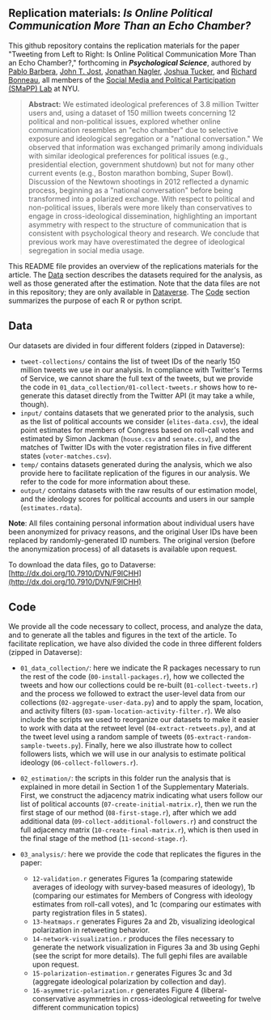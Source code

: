 Replication materials: _Is Online Political Communication More Than an Echo Chamber?_
--------------

This github repository contains the replication materials for the paper "Tweeting from Left to Right: Is Online Political Communication More Than an Echo Chamber?," forthcoming in ___Psychological Science___, authored by [Pablo Barbera](http://www.pablobarbera.com), [John T. Jost](http://psych.nyu.edu/jost/), [Jonathan Nagler](http://politics.as.nyu.edu/object/JonathanNagler), [Joshua Tucker](https://files.nyu.edu/jat7/public/), and [Richard Bonneau](http://bonneaulab.bio.nyu.edu/), all members of the [Social Media and Political Participation (SMaPP) Lab](http://smapp.nyu.edu/) at NYU.

> __Abstract:__
> We estimated ideological preferences of 3.8 million Twitter users and, using a dataset of 150 million tweets concerning 12 political and non-political issues, explored whether online communication resembles an "echo chamber" due to selective exposure and ideological segregation or a "national conversation." We observed that information was exchanged primarily among individuals with similar ideological preferences for political issues (e.g., presidential election, government shutdown) but not for many other current events (e.g., Boston marathon bombing, Super Bowl). Discussion of the Newtown shootings in 2012 reflected a dynamic process, beginning as a "national conversation" before being transformed into a polarized exchange. With respect to political and non-political issues, liberals were more likely than conservatives to engage in cross-ideological dissemination, highlighting an important asymmetry with respect to the structure of communication that is consistent with psychological theory and research. We conclude that previous work may have overestimated the degree of ideological segregation in social media usage.

This README file provides an overview of the replications materials for the article. The [Data](https://github.com/pablobarbera/echo_chambers#data) section describes the datasets required for the analysis, as well as those generated after the estimation. Note that the data files are not in this repository; they are only available in [Dataverse](http://dx.doi.org/10.7910/DVN/F9ICHH). The [Code](https://github.com/pablobarbera/echo_chambers#code) section summarizes the purpose of each R or python script. 

## Data

Our datasets are divided in four different folders (zipped in Dataverse):

- `tweet-collections/` contains the list of tweet IDs of the nearly 150 million tweets we use in our analysis. In compliance with Twitter's Terms of Service, we cannot share the full text of the tweets, but we provide the code in `01_data_collection/01-collect-tweets.r` shows how to re-generate this dataset directly from the Twitter API (it may take a while, though).
- `input/` contains datasets that we generated prior to the analysis, such as the list of political accounts we consider (`elites-data.csv`), the ideal point estimates for members of Congress based on roll-call votes and estimated by Simon Jackman (`house.csv` and `senate.csv`), and the matches of Twitter IDs with the voter registration files in five different states (`voter-matches.csv`).
- `temp/` contains datasets generated during the analysis, which we also provide here to facilitate replication of the figures in our analysis. We refer to the code for more information about these.
- `output/` contains datasets with the raw results of our estimation model, and the ideology scores for political accounts and users in our sample (`estimates.rdata`).

__Note__: All files containing personal information about individual users have been anonymized for privacy reasons, and the original User IDs have been replaced by randomly-generated ID numbers. The original version (before the anonymization process) of all datasets is available upon request.

To download the data files, go to Dataverse: [http://dx.doi.org/10.7910/DVN/F9ICHH](http://dx.doi.org/10.7910/DVN/F9ICHH)

## Code

We provide all the code necessary to collect, process, and analyze the data, and to generate all the tables and figures in the text of the article. To facilitate replication, we have also divided the code in three different folders (zipped in Dataverse):

- `01_data_collection/`: here we indicate the R packages necessary to run the rest of the code (`00-install-packages.r`), how we collected the tweets and how our collections could be re-built (`01-collect-tweets.r`) and the process we followed to extract the user-level data from our collections (`02-aggregate-user-data.py`) and to apply the spam, location, and activity filters (`03-spam-location-activity-filter.r`). We also include the scripts we used to reorganize our datasets to make it easier to work with data at the retweet level (`04-extract-retweets.py`), and at the tweet level using a random sample of tweets (`05-extract-random-sample-tweets.py`). Finally, here we also illustrate how to collect followers lists, which we will use in our analysis to estimate political ideology (`06-collect-followers.r`).

- `02_estimation/`: the scripts in this folder run the analysis that is explained in more detail in Section 1 of the Supplementary Materials. First, we construct the adjacency matrix indicating what users follow our list of political accounts (`07-create-initial-matrix.r`), then we run the first stage of our method (`08-first-stage.r`), after which we add additional data (`09-collect-additional-followers.r`) and construct the full adjacency matrix (`10-create-final-matrix.r`), which is then used in the final stage of the method (`11-second-stage.r`).

- `03_analysis/`: here we provide the code that replicates the figures in the paper:
	* `12-validation.r` generates Figures 1a (comparing statewide averages of ideology with survey-based measures of ideology), 1b (comparing our estimates for Members of Congress with ideology estimates from roll-call votes), and 1c (comparing our estimates with party registration files in 5 states).
	* `13-heatmaps.r` generates Figures 2a and 2b, visualizing ideological polarization in retweeting behavior.
	* `14-network-visualization.r` produces the files necessary to generate the network visualization in Figures 3a and 3b using Gephi (see the script for more details). The full gephi files are available upon request.
	* `15-polarization-estimation.r` generates Figures 3c and 3d (aggregate ideological polarization by collection and day).
	* `16-asymmetric-polarization.r` generates Figure 4 (liberal-conservative asymmetries in cross-ideological retweeting for twelve different communication topics)











